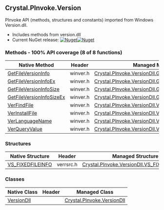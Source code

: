 ## Crystal.PInvoke.Version  
PInvoke API (methods, structures and constants) imported from Windows Version.dll.

- Includes methods from version.dll  
- Current NuGet release: [![Nuget](https://img.shields.io/nuget/v/Crystal.PInvoke.Version?logo=nuget&style=flat-square)![Nuget](https://img.shields.io/nuget/dt/Crystal.PInvoke.Version?label=%20&style=flat-square)](https://www.nuget.org/packages/Crystal.PInvoke.Version)  
### Methods - 100% API coverage (8 of 8 functions)  
Native Method | Header | Managed Method  
--- | --- | ---  
[GetFileVersionInfo](https://www.google.com/search?num=5&q=GetFileVersionInfoA+site%3Adocs.microsoft.com) | winver.h | [Crystal.PInvoke.VersionDll.GetFileVersionInfo](https://github.com/dahall/Crystal/search?l=C%23&q=GetFileVersionInfo)  
[GetFileVersionInfoEx](https://www.google.com/search?num=5&q=GetFileVersionInfoExA+site%3Adocs.microsoft.com) | winver.h | [Crystal.PInvoke.VersionDll.GetFileVersionInfoEx](https://github.com/dahall/Crystal/search?l=C%23&q=GetFileVersionInfoEx)  
[GetFileVersionInfoSize](https://www.google.com/search?num=5&q=GetFileVersionInfoSizeA+site%3Adocs.microsoft.com) | winver.h | [Crystal.PInvoke.VersionDll.GetFileVersionInfoSize](https://github.com/dahall/Crystal/search?l=C%23&q=GetFileVersionInfoSize)  
[GetFileVersionInfoSizeEx](https://www.google.com/search?num=5&q=GetFileVersionInfoSizeExA+site%3Adocs.microsoft.com) | winver.h | [Crystal.PInvoke.VersionDll.GetFileVersionInfoSizeEx](https://github.com/dahall/Crystal/search?l=C%23&q=GetFileVersionInfoSizeEx)  
[VerFindFile](https://www.google.com/search?num=5&q=VerFindFileA+site%3Adocs.microsoft.com) | winver.h | [Crystal.PInvoke.VersionDll.VerFindFile](https://github.com/dahall/Crystal/search?l=C%23&q=VerFindFile)  
[VerInstallFile](https://www.google.com/search?num=5&q=VerInstallFileA+site%3Adocs.microsoft.com) | winver.h | [Crystal.PInvoke.VersionDll.VerInstallFile](https://github.com/dahall/Crystal/search?l=C%23&q=VerInstallFile)  
[VerLanguageName](https://www.google.com/search?num=5&q=VerLanguageNameA+site%3Adocs.microsoft.com) | winver.h | [Crystal.PInvoke.VersionDll.VerLanguageName](https://github.com/dahall/Crystal/search?l=C%23&q=VerLanguageName)  
[VerQueryValue](https://www.google.com/search?num=5&q=VerQueryValueA+site%3Adocs.microsoft.com) | winver.h | [Crystal.PInvoke.VersionDll.VerQueryValue](https://github.com/dahall/Crystal/search?l=C%23&q=VerQueryValue)  
### Structures  
Native Structure | Header | Managed Structure  
--- | --- | ---  
[VS_FIXEDFILEINFO](https://www.google.com/search?num=5&q=VS_FIXEDFILEINFO+site%3Adocs.microsoft.com) | verrsrc.h | [Crystal.PInvoke.VersionDll.VS_FIXEDFILEINFO](https://github.com/dahall/Crystal/search?l=C%23&q=VS_FIXEDFILEINFO)  
### Classes  
Native Class | Header | Managed Class  
--- | --- | ---  
[VersionDll](https://www.google.com/search?num=5&q=VersionDll+site%3Adocs.microsoft.com) |  | [Crystal.PInvoke.VersionDll](https://github.com/dahall/Crystal/search?l=C%23&q=VersionDll)  
